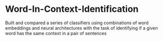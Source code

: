 # Word-In-Context-Identification
Built and compared a series of classifiers using combinations of word embeddings and neural architectures with the task of identifying if a given word has the same context in a pair of sentences
